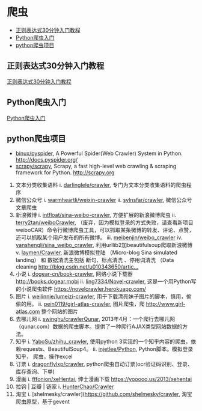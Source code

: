 # 爬虫

- [正则表达式30分钟入门教程](#正则表达式30分钟入门教程)
- [Python爬虫入门](#Python爬虫入门)
- [python爬虫项目](#python爬虫项目)

## 正则表达式30分钟入门教程

[正则表达式30分钟入门教程](http://www.oschina.net/question/12_9507)

## Python爬虫入门

[Python爬虫入门](http://python.jobbole.com/81332/)

## python爬虫项目

- [binux/pyspider](https://github.com/binux/pyspider), A Powerful Spider(Web Crawler) System in Python. http://docs.pyspider.org/
- [scrapy/scrapy](https://github.com/scrapy/scrapy), Scrapy, a fast high-level web crawling & scraping framework for Python. http://scrapy.org

1. 文本分类收集语料
	i. [darlinglele/crawler](https://github.com/darlinglele/crawler), 专门为文本分类收集语料的爬虫程序
2. 微信公众号
	i. [warmheartli/weixin-crawler](https://github.com/warmheartli/weixin-crawler)
	ii. [sylnsfar/crawler](https://github.com/sylnsfar/crawler), 微信公众号文章爬虫
3. 新浪微博
	i. [intfloat/sina-weibo-crawler](https://github.com/intfloat/sina-weibo-crawler), 方便扩展的新浪微博爬虫
	ii. [terry2tan/weiboCrawler](https://github.com/terry2tan/weiboCrawler), （废弃，因为模拟登录的方式失败，请查看新项目weiboCAR）命令行微博爬虫工具，可以抓取某条微博的转发、评论、点赞，还可以抓取某个用户发布的所有微博。
	iii. [meibenjin/weibo_crawler](https://github.com/meibenjin/weibo_crawler)
	iv. [yanshengli/sina_weibo_crawler](https://github.com/yanshengli/sina_weibo_crawler), 利用urllib2加beautifulsoup爬取新浪微博
	v. [laymen/Crawler](https://github.com/laymen/Crawler), 新浪微博模拟登陆 （Micro-blog Sina simulated landing） 和 数据清洗主包括 断句、标点清洗 、停用词清洗 （Data cleaning http://blog.csdn.net/u010343650/artic…
4. 小说
	i. [dogear-cn/book-crawler](https://github.com/dogear-cn/book-crawler), 网络小说下载器 http://books.dogear.mobi
	ii. [ling7334/Novel-crawler](https://github.com/ling7334/Novel-crawler), 这是一个用Python写的小说爬虫软件 https://novelcrawler.herokuapp.com/
5. 图片
	i. [weilinnie/lumeizi-crawler](https://github.com/weilinnie/lumeizi-crawler), 用于下载漂亮妹子图片的脚本，慎用，偷偷的用。
	ii. [pein0119/girl-atlas-crawler](https://github.com/pein0119/girl-atlas-crawler), 图片爬虫，爬 http://www.girl-atlas.com 整个网站的图片
6. 去哪儿网
	i. [swinghu/crawlerQunar](https://github.com/swinghu/crawlerQunar), 2013年4月：一个爬行去哪儿网（qunar.com）数据的爬虫脚本。提供了一种爬行AJAX类型网站数据的方法。
7. 知乎
	i. [YaboSu/zhihu_crawler](https://github.com/YaboSu/zhihu_crawler), 使用python 3实现的一个知乎内容的爬虫，依赖requests、BeautifulSoup4。
	ii. [injetlee/Python](https://github.com/injetlee/Python), Python脚本。模拟登录知乎， 爬虫，操作excel
8. 订票
	i. [dragonflylxp/crawler](https://github.com/dragonflylxp/crawler), python爬虫自动订票(ocr验证码识别、登录、库存查询、下单)
9. 漫画
	i. [fffonion/xeHentai](https://github.com/fffonion/xeHentai), 绅士漫画下载 https://yooooo.us/2013/xehentai
10. 拉钩 | 豆瓣 | 链家
	i. [HunterChao/Crawler](https://github.com/HunterChao/Crawler)
11. 淘宝
	i. [shelmesky/crawler](https://github.com/shelmesky/crawler, 淘宝爬虫原型，基于gevent